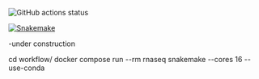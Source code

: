 ![GitHub actions status](https://github.com/benson1231/snakemake-rnaseq/workflows/Tests/badge.svg?branch=master)

[![Snakemake](https://img.shields.io/badge/snakemake-≥9.1.10-brightgreen.svg)](https://snakemake.github.io)

-under construction

cd workflow/
docker compose run --rm rnaseq
snakemake --cores 16 --use-conda